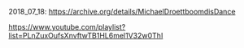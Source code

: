 
2018_07_18:
https://archive.org/details/MichaelDroettboomdisDance


https://www.youtube.com/playlist?list=PLnZuxOufsXnvftwTB1HL6mel1V32w0ThI
